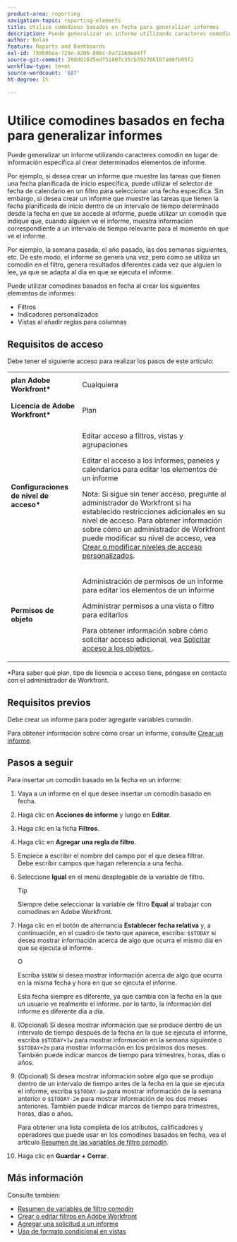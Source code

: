 ```yaml
---
product-area: reporting
navigation-topic: reporting-elements
title: Utilice comodines basados en fecha para generalizar informes
description: Puede generalizar un informe utilizando caracteres comodín en lugar de información específica al crear determinados elementos de informe.
author: Nolan
feature: Reports and Dashboards
exl-id: 759b0bea-729e-4206-808c-0a7216ded4ff
source-git-commit: 28dd016d5edf51807c35cb392706107a08fb95f2
workflow-type: tm+mt
source-wordcount: '687'
ht-degree: 1%

---
```


# Utilice comodines basados en fecha para generalizar informes

Puede generalizar un informe utilizando caracteres comodín en lugar de información específica al crear determinados elementos de informe.

Por ejemplo, si desea crear un informe que muestre las tareas que tienen una fecha planificada de inicio específica, puede utilizar el selector de fecha de calendario en un filtro para seleccionar una fecha específica. Sin embargo, si desea crear un informe que muestre las tareas que tienen la fecha planificada de inicio dentro de un intervalo de tiempo determinado desde la fecha en que se accede al informe, puede utilizar un comodín que indique que, cuando alguien ve el informe, muestra información correspondiente a un intervalo de tiempo relevante para el momento en que ve el informe.

Por ejemplo, la semana pasada, el año pasado, las dos semanas siguientes, etc. De este modo, el informe se genera una vez, pero como se utiliza un comodín en el filtro, genera resultados diferentes cada vez que alguien lo lee, ya que se adapta al día en que se ejecuta el informe.

Puede utilizar comodines basados en fecha al crear los siguientes elementos de informes:

* Filtros
* Indicadores personalizados
* Vistas al añadir reglas para columnas

## Requisitos de acceso

Debe tener el siguiente acceso para realizar los pasos de este artículo:

<table style="table-layout:auto"> 
 <col> 
 <col> 
 <tbody> 
  <tr> 
   <td role="rowheader"><strong>plan Adobe Workfront*</strong></td> 
   <td> <p>Cualquiera</p> </td> 
  </tr> 
  <tr> 
   <td role="rowheader"><strong>Licencia de Adobe Workfront*</strong></td> 
   <td> <p>Plan </p> </td> 
  </tr> 
  <tr> 
   <td role="rowheader"><strong>Configuraciones de nivel de acceso*</strong></td> 
   <td> <p>Editar acceso a filtros, vistas y agrupaciones</p> <p>Editar el acceso a los informes, paneles y calendarios para editar los elementos de un informe</p> <p>Nota: Si sigue sin tener acceso, pregunte al administrador de Workfront si ha establecido restricciones adicionales en su nivel de acceso. Para obtener información sobre cómo un administrador de Workfront puede modificar su nivel de acceso, vea <a href="../../../administration-and-setup/add-users/configure-and-grant-access/create-modify-access-levels.md" class="MCXref xref">Crear o modificar niveles de acceso personalizados</a>.</p> </td> 
  </tr> 
  <tr> 
   <td role="rowheader"><strong>Permisos de objeto</strong></td> 
   <td> <p>Administración de permisos de un informe para editar los elementos de un informe</p> <p>Administrar permisos a una vista o filtro para editarlos</p> <p>Para obtener información sobre cómo solicitar acceso adicional, vea <a href="../../../workfront-basics/grant-and-request-access-to-objects/request-access.md" class="MCXref xref">Solicitar acceso a los objetos </a>.</p> </td> 
  </tr> 
 </tbody> 
</table>

&#42;Para saber qué plan, tipo de licencia o acceso tiene, póngase en contacto con el administrador de Workfront.

## Requisitos previos

Debe crear un informe para poder agregarle variables comodín.

Para obtener información sobre cómo crear un informe, consulte [Crear un informe](../../../reports-and-dashboards/reports/creating-and-managing-reports/create-report.md).

## Pasos a seguir

Para insertar un comodín basado en la fecha en un informe:

1. Vaya a un informe en el que desee insertar un comodín basado en fecha.
1. Haga clic en **Acciones de informe** y luego en **Editar**.
1. Haga clic en la ficha **Filtros**.
1. Haga clic en **Agregar una regla de filtro**.
1. Empiece a escribir el nombre del campo por el que desea filtrar.\
   Debe escribir campos que hagan referencia a una fecha.
1. Seleccione **Igual** en el menú desplegable de la variable de filtro.

   >[!TIP]
   >
   >Siempre debe seleccionar la variable de filtro **Equal** al trabajar con comodines en Adobe Workfront.

1. Haga clic en el botón de alternancia **Establecer fecha relativa** y, a continuación, en el cuadro de texto que aparece, escriba: `$$TODAY` si desea mostrar información acerca de algo que ocurra el mismo día en que se ejecuta el informe.

   O

   Escriba `$$NOW` si desea mostrar información acerca de algo que ocurra en la misma fecha y hora en que se ejecuta el informe.

   Esta fecha siempre es diferente, ya que cambia con la fecha en la que un usuario ve realmente el informe. por lo tanto, la información del informe es diferente día a día.

1. (Opcional) Si desea mostrar información que se produce dentro de un intervalo de tiempo después de la fecha en la que se ejecuta el informe, escriba `$$TODAY+1w` para mostrar información en la semana siguiente o `$$TODAY+2m` para mostrar información en los próximos dos meses. También puede indicar marcos de tiempo para trimestres, horas, días o años.
1. (Opcional) Si desea mostrar información sobre algo que se produjo dentro de un intervalo de tiempo antes de la fecha en la que se ejecuta el informe, escriba `$$TODAY-1w` para mostrar información de la semana anterior o `$$TODAY-2m` para mostrar información de los dos meses anteriores. También puede indicar marcos de tiempo para trimestres, horas, días o años.

   Para obtener una lista completa de los atributos, calificadores y operadores que puede usar en los comodines basados en fecha, vea el artículo [Resumen de las variables de filtro comodín](../../../reports-and-dashboards/reports/reporting-elements/understand-wildcard-filter-variables.md).

1. Haga clic en **Guardar + Cerrar**.

## Más información

Consulte también:

<!--outdated: * [Basic Report Creation Program](https://one.workfront.com/s/basic-report-creation-program) -->
* [Resumen de variables de filtro comodín](../../../reports-and-dashboards/reports/reporting-elements/understand-wildcard-filter-variables.md)
* [Crear o editar filtros en Adobe Workfront](../../../reports-and-dashboards/reports/reporting-elements/create-filters.md)
* [Agregar una solicitud a un informe](../../../reports-and-dashboards/reports/creating-and-managing-reports/add-prompt-report.md)
* [Uso de formato condicional en vistas](../../../reports-and-dashboards/reports/reporting-elements/use-conditional-formatting-views.md)
